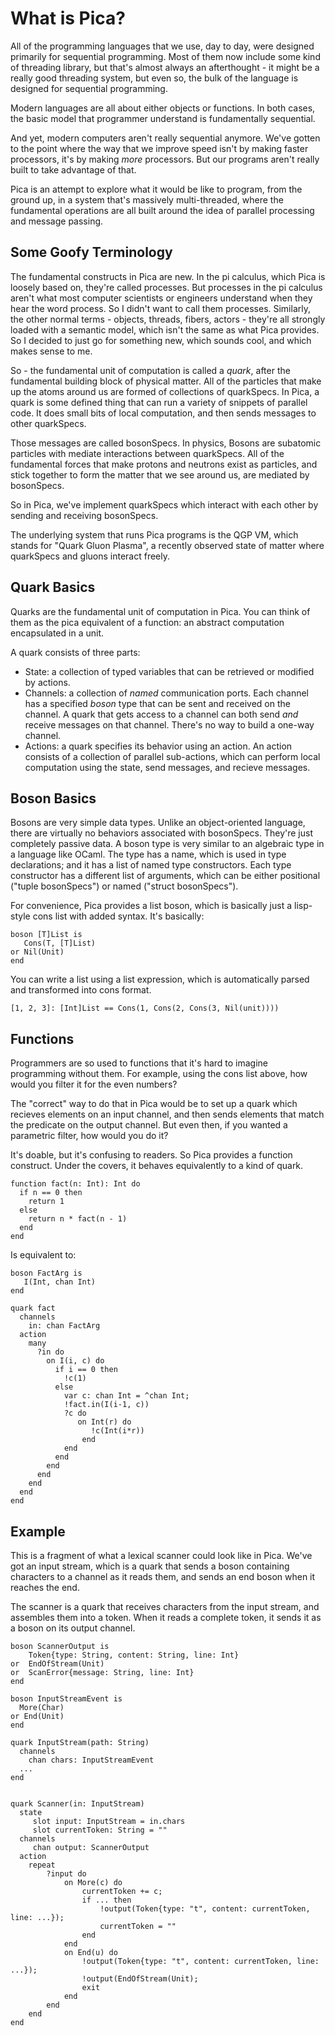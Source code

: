 # What is Pica?

All of the programming languages that we use, day to day, were designed
primarily for sequential programming. Most of them now include some kind
of threading library, but that's almost always an afterthought - it might
be a really good threading system, but even so, the bulk of the language is
designed for sequential programming.

Modern languages are all about either objects or functions. In both cases,
the basic model that programmer understand is fundamentally sequential.

And yet, modern computers aren't really sequential anymore. We've gotten to
the point where the way that we improve speed isn't by making faster
processors, it's by making _more_ processors. But our programs aren't
really built to take advantage of that.

Pica is an attempt to explore what it would be like to program,
from the ground up, in a system that's massively multi-threaded,
where the fundamental operations are all built around the idea
of parallel processing and message passing.

## Some Goofy Terminology

The fundamental constructs in Pica are new. In the pi calculus, which
Pica is loosely based on, they're called processes. But processes
in the pi calculus aren't what most computer scientists or engineers
understand when they hear the word process. So I didn't want to call
them processes. Similarly, the other normal terms - objects, threads,
fibers, actors - they're all strongly loaded with a semantic model,
which isn't the same as what Pica provides. So I decided to just
go for something new, which sounds cool, and which makes sense to me.

So - the fundamental unit of computation is called a _quark_, after the
fundamental building block of physical matter. All of the particles that
make up the atoms around us are formed of collections of quarkSpecs. In Pica, a quark is
some defined thing that can run a variety of snippets of parallel code. It
does small bits of local computation, and then sends messages to other quarkSpecs.

Those messages are called bosonSpecs. In physics, Bosons are subatomic particles
with mediate interactions between quarkSpecs. All of the fundamental forces that
make protons and neutrons exist as particles, and stick together to form
the matter that we see around us, are mediated by bosonSpecs.

So in Pica, we've implement quarkSpecs which interact with each other by
sending and receiving bosonSpecs.

The underlying system that runs Pica programs is the
QGP VM, which stands for "Quark Gluon Plasma", a recently observed
state of matter where quarkSpecs and gluons interact freely.

## Quark Basics

Quarks are the fundamental unit of computation in Pica. You can think of them as
the pica equivalent of a function: an abstract computation encapsulated in a unit.

A quark consists of three parts:

* State: a collection of typed variables that can be retrieved or modified
  by actions.
* Channels: a collection of _named_ communication ports. Each channel
  has a specified _boson_ type that can be sent and received on the
  channel. A quark that gets access to a channel can both send _and_ receive
  messages on that channel. There's no way to build a one-way channel.
* Actions: a quark specifies its behavior using an action. An action consists
  of a collection of parallel sub-actions, which can perform local computation
  using the state, send messages, and recieve messages.

## Boson Basics

Bosons are very simple data types. Unlike an object-oriented language,
there are virtually no behaviors associated with bosonSpecs. They're just
completely passive data. A boson type is very similar to an algebraic
type in a language like OCaml. The type has a name, which is used in
type declarations; and it has a list of named type constructors. Each
type constructor has a different list of arguments, which can be either
positional ("tuple bosonSpecs") or named ("struct bosonSpecs").

For convenience, Pica provides a list boson, which is basically just
a lisp-style cons list with added syntax. It's basically:

```
boson [T]List is
   Cons(T, [T]List)
or Nil(Unit)
end
```

You can write a list using a list expression, which is automatically
parsed and transformed into cons format.

```
[1, 2, 3]: [Int]List == Cons(1, Cons(2, Cons(3, Nil(unit))))
```

## Functions

Programmers are so used to functions that it's hard to imagine
programming without them. For example, using the cons list above,
how would you filter it for the even numbers?

The "correct" way to do that in Pica would be to set up a quark
which recieves elements on an input channel, and then sends
elements that match the predicate on the output channel. But even
then, if you wanted a parametric  filter, how would you do it?

It's doable, but it's confusing to readers. So Pica provides
a function construct. Under the covers, it behaves equivalently to
a kind of quark.

```
function fact(n: Int): Int do
  if n == 0 then
    return 1
  else
    return n * fact(n - 1)
  end
end
```

Is equivalent to:
```
boson FactArg is
   I(Int, chan Int)
end

quark fact
  channels
    in: chan FactArg
  action
    many
      ?in do
        on I(i, c) do
          if i == 0 then
            !c(1)
          else
            var c: chan Int = ^chan Int;
            !fact.in(I(i-1, c))
            ?c do
               on Int(r) do
                  !c(Int(i*r))
                end
            end
          end
        end
      end
    end
  end
end
```



## Example

This is a fragment of what a lexical scanner could look like
in Pica. We've got an input stream, which is a quark that
sends a boson containing characters to a channel as it reads them, and sends
an end boson when it reaches the end.

The scanner is a quark that receives characters from the input
stream, and assembles them into a token. When it reads a complete
token, it sends it as a boson on its output channel.

```
boson ScannerOutput is
    Token{type: String, content: String, line: Int}
or  EndOfStream(Unit)
or  ScanError{message: String, line: Int}
end

boson InputStreamEvent is
  More(Char)
or End(Unit)
end

quark InputStream(path: String)
  channels
    chan chars: InputStreamEvent
  ...
end


quark Scanner(in: InputStream)
  state
     slot input: InputStream = in.chars
     slot currentToken: String = ""
  channels
     chan output: ScannerOutput
  action
    repeat
        ?input do
            on More(c) do
                currentToken += c;
                if ... then
                    !output(Token{type: "t", content: currentToken, line: ...});
                    currentToken = ""
                end
            end
            on End(u) do
                !output(Token{type: "t", content: currentToken, line: ...});
                !output(EndOfStream(Unit);
                exit
            end
        end
    end
end
```